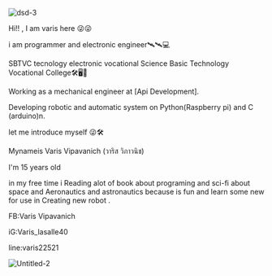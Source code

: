 ![dsd-3](https://user-images.githubusercontent.com/63534193/119675924-a3908b00-be67-11eb-8629-0f5380b0e5c4.jpg)






Hi!! , I am varis  here
😜😜


i am programmer and electronic engineer🛰🛰💻

SBTVC tecnology electronic vocational
Science Basic Technology Vocational College🛠🖥📡

Working as a mechanical engineer at [Api Development].


Developing robotic and automatic system on Python(Raspberry pi) and C (arduino)n.



let me introduce myself 😜🛠


Mynameis Varis Vipavanich (วาริส วิภาวนิช)


I'm 15 years old


in my free time i Reading alot of book about programing and sci-fi about space 
and Aeronautics and astronautics because is fun and learn some new for use in
Creating new robot . 

FB:Varis Vipavanich


iG:Varis_lasalle40


line:varis22521



![Untitled-2](https://user-images.githubusercontent.com/63534193/119676041-bdca6900-be67-11eb-8e49-04714b42325b.jpg)
